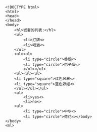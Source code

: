 
		<!DOCTYPE html>
		<html>
		<head>  
		</head>
		<body>
			<hl>嵌套的列表:</hl>
			<ul>
				<li>打牌<>
				<li>喝酒<>
			</ul>
			<ul><ul>
				<li type="circle">香烟<>
				<li type="circle">电子烟<>
				</ul></ul>
			<ul><ul><ul>
			<li type="square">红色风暴<>
			<li type="square">蓝色妖姬<>
			</ul></ul></ul>
			<ul>
				<li>yes<>
				<li>no<>
			<ul>
				<li type="circle">中华<>
				<li type="circle">荷花<></body>		
		</body>
		<ml>
